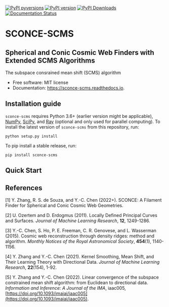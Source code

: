 [![PyPI pyversions](https://img.shields.io/pypi/pyversions/sconce-scms.svg)](https://pypi.python.org/pypi/sconce-scms/)
[![PyPI version](https://badge.fury.io/py/sconce-scms.svg)](https://badge.fury.io/py/sconce-scms)
[![PyPI Downloads](https://pepy.tech/badge/sconce-scms)](https://pepy.tech/project/sconce-scms)
[![Documentation Status](https://readthedocs.org/projects/sconce-scms/badge/?version=latest)](http://sconce-scms.readthedocs.io/?badge=latest)

# SCONCE-SCMS
## Spherical and Conic Cosmic Web Finders with Extended SCMS Algorithms

The subspace consrained mean shift (SCMS) algorithm 

* Free software: MIT license
* Documentation: https://sconce-scms.readthedocs.io.


Installation guide
--------

```sconce-scms``` requires Python 3.6+ (earlier version might be applicable), [NumPy](http://www.numpy.org/), [SciPy](https://www.scipy.org/), and [Ray](https://ray.io/) (optional and only used for parallel computing). To install the latest version of ```sconce-scms``` from this repository, run:

```
python setup.py install
```

To pip install a stable release, run:
```
pip install sconce-scms
```

Quick Start
--------

References
--------

[1] Y. Zhang, R. S. de Souza, and Y.-C. Chen (2022+). SCONCE: A Filament Finder for Spherical and Conic Cosmic Web Geometries.

[2] U. Ozertem and D. Erdogmus (2011). Locally Defined Principal Curves and Surfaces. *Journal of Machine Learning Research*, **12**, 1249-1286.

[3] Y.-C. Chen, S. Ho, P. E. Freeman, C. R. Genovese, and L. Wasserman (2015). Cosmic web reconstruction through density ridges: method and algorithm. *Monthly Notices of the Royal Astronomical Society*, **454**(1), 1140-1156.

[4] Y. Zhang and Y.-C. Chen (2021). Kernel Smoothing, Mean Shift, and Their Learning Theory with Directional Data. *Journal of Machine Learning Research*, **22**(154), 1-92.

[5] Y. Zhang and Y.-C. Chen (2022). Linear convergence of the subspace constrained mean shift algorithm: from Euclidean to directional data. *Information and Inference: A Journal of the IMA*, iaac005, [https://doi.org/10.1093/imaiai/iaac005](https://doi.org/10.1093/imaiai/iaac005).
